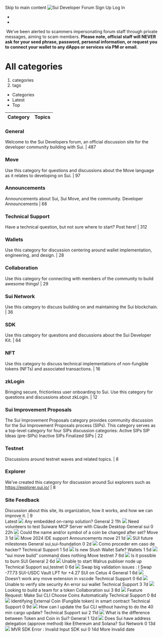 Skip to main content
![Sui Developer Forum](https://europe1.discourse-cdn.com/sui/original/3X/e/0/e0395cb48f69af0ddff5101305c62e6d8040e51e.png)
Sign Up Log In
  * ​ 
  * ​ 


​ 
We’ve been alerted to scammers impersonating forum staff through private messages, aiming to scam members. **Please note, official staff will NEVER ask for your seed phrase, password, personal information, or request you to connect your wallet to any dApps or services via PM or email.**
# All categories
  1. categories 
  2. tags 


  * Categories 
  * Latest 
  * Top 


Category | Topics  
---|---  
###  General
Welcome to the Sui Developers forum, an official discussion site for the developer community building with Sui. |  487  
###  Move
Use this category for questions and discussions about the Move language as it relates to developing on Sui. |  97  
###  Announcements
Announcements about Sui, Sui Move, and the community. Developer Announcements |  68  
###  Technical Support
Have a technical question, but not sure where to start? Post here! |  312  
###  Wallets
Use this category for discussion centering around wallet implementation, engineering, and design. |  28  
###  Collaboration
Use this category for connecting with members of the community to build awesome things! |  29  
###  Sui Network
Use this category to discuss building on and maintaining the Sui blockchain. |  36  
###  SDK
Use this category for questions and discussions about the Sui Developer Kit. |  64  
###  NFT
Use this category to discuss technical implementations of non-fungible tokens (NFTs) and associated transactions. |  16  
###  zkLogin
Bringing secure, frictionless user onboarding to Sui. Use this category for questions and discussions about zkLogin. |  12  
###  Sui Improvement Proposals
The Sui Improvement Proposals category provides community discussion for the Sui Improvement Proposals process (SIPs). This category serves as a top-level category for four SIPs discussion categories: Active SIPs SIP Ideas (pre-SIPs) Inactive SIPs Finalized SIPs |  22  
###  Testnet
Discussions around testnet waves and related topics. |  8  
###  Explorer
We’ve created this category for discussion around Sui explorers such as https://explorer.sui.io/ |  8  
###  Site Feedback
Discussion about this site, its organization, how it works, and how we can improve it. |  9  
Latest 
![](https://avatars.discourse-cdn.com/v4/letter/m/f07891/48.png)
Any embedded on-ramp solution?
General
2
11h
![](https://dub2.discourse-cdn.com/sui/user_avatar/forums.sui.io/kkomelin/48/30846_2.png)
Need volunteers to test Suiware MCP Server with Claude Desktop
General
sui
0
22h
![](https://avatars.discourse-cdn.com/v4/letter/r/35a633/48.png)
Could the name and/or symbol of a coin be changed after set?
Move
3
1d
![](https://avatars.discourse-cdn.com/v4/letter/k/898d66/48.png)
Move 2024 IDE support
Announcements
move
21
1d
![](https://dub2.discourse-cdn.com/sui/user_avatar/forums.sui.io/arielaharoni/48/31361_2.png)
SUI future milestones
General
sui,sui-foundation
0
2d
![](https://dub2.discourse-cdn.com/sui/user_avatar/forums.sui.io/stravia/48/31081_2.png)
Como proceder em caso de hacker?
Technical Support
1
5d
![](https://dub2.discourse-cdn.com/sui/user_avatar/forums.sui.io/stravia/48/31081_2.png)
Is new Slush Wallet Safe?
Wallets
1
5d
![](https://dub2.discourse-cdn.com/sui/user_avatar/forums.sui.io/spielcrypto/48/31357_2.png)
“sui move build” command does nothing
Move
testnet
7
6d
![](https://avatars.discourse-cdn.com/v4/letter/s/f17d59/48.png)
Is it possible to burn SUI
General
2
6d
![](https://dub2.discourse-cdn.com/sui/user_avatar/forums.sui.io/hnim2105/48/31304_2.png)
Unable to start Walrus publiser node up
Technical Support
sui,testnet
0
6d
![](https://avatars.discourse-cdn.com/v4/letter/d/82dd89/48.png)
Swap big validation issues : I Swap -77.73 SUI-USDC Vault LPT for +4.27 SUI on Cetus 4
General
1
6d
![](https://dub2.discourse-cdn.com/sui/user_avatar/forums.sui.io/spielcrypto/48/31357_2.png)
Doesn’t work any move extension in vscode
Technical Support
0
6d
![](https://dub2.discourse-cdn.com/sui/user_avatar/forums.sui.io/stravia/48/31081_2.png)
Unable to verify site security An error sui wallet
Technical Support
3
7d
![](https://dub2.discourse-cdn.com/sui/user_avatar/forums.sui.io/sandeep2/48/31154_2.png)
Looking to build a team for a token
Collaboration
sui
3
8d
![](https://avatars.discourse-cdn.com/v4/letter/3/f08c70/48.png)
Feature Request: Make Sui CLI Choose Coins Automatically
Technical Support
0
8d
![](https://avatars.discourse-cdn.com/v4/letter/w/e56c9b/48.png)
Identifying External Coin (Fungible token) in smart contract
Technical Support
0
9d
![](https://dub2.discourse-cdn.com/sui/user_avatar/forums.sui.io/kkomelin/48/30846_2.png)
How can I update the Sui CLI without having to do the 40 min cargo update?
Technical Support
sui
2
11d
![](https://dub2.discourse-cdn.com/sui/user_avatar/forums.sui.io/sandeep2/48/31154_2.png)
What is the difference between Token and Coin in Sui?
General
1
12d
![](https://dub2.discourse-cdn.com/sui/user_avatar/forums.sui.io/0xbeycan/48/31344_2.png)
Does Sui have address delegation (approve method) like Ethereum and Solana?
Sui Network
0
13d
![](https://dub2.discourse-cdn.com/sui/user_avatar/forums.sui.io/casehun_07784/48/31353_2.png)
MVR SDK Error : Invalid Input
SDK
sui
0
14d
More
Invalid date 
